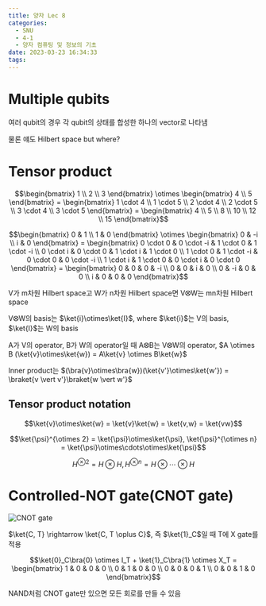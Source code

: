 ```yaml
---
title: 양자 Lec 8
categories:
  - SNU
  - 4-1
  - 양자 컴퓨팅 및 정보의 기초
date: 2023-03-23 16:34:33
tags:
---
```


# Multiple qubits

여러 qubit의 경우 각 qubit의 상태를 합성한 하나의 vector로 나타냄

물론 얘도 Hilbert space but where?

# Tensor product

$$\begin{bmatrix} 1 \\ 2 \\ 3 \end{bmatrix} \otimes \begin{bmatrix} 4 \\ 5 \end{bmatrix} = \begin{bmatrix} 1 \cdot 4 \\ 1 \cdot 5 \\ 2 \cdot 4 \\ 2 \cdot 5 \\ 3 \cdot 4 \\ 3 \cdot 5 \end{bmatrix} = \begin{bmatrix} 4 \\ 5 \\ 8 \\ 10 \\ 12 \\ 15 \end{bmatrix}$$

$$\begin{bmatrix}
  0 & 1 \\
  1 & 0
\end{bmatrix} \otimes \begin{bmatrix}
  0 & -i \\
  i & 0
\end{bmatrix} = \begin{bmatrix}
  0 \cdot 0 & 0 \cdot -i & 1 \cdot 0 & 1 \cdot -i \\
  0 \cdot i & 0 \cdot 0 & 1 \cdot i & 1 \cdot 0 \\
  1 \cdot 0 & 1 \cdot -i & 0 \cdot 0 & 0 \cdot -i \\
  1 \cdot i & 1 \cdot 0 & 0 \cdot i & 0 \cdot 0
\end{bmatrix} = \begin{bmatrix}
  0 & 0 & 0 & -i \\
  0 & 0 & i & 0 \\
  0 & -i & 0 & 0 \\
  i & 0 & 0 & 0
\end{bmatrix}$$

V가 m차원 Hilbert space고 W가 n차원 Hilbert space면 V⭙W는 mn차원 Hilbert space

V⭙W의 basis는 $\ket{i}\otimes\ket{I}$, where $\ket{i}$는 V의 basis, $\ket{I}$는 W의 basis

A가 V의 operator, B가 W의 operator일 때 A⭙B는 V⭙W의 operator, $A \otimes B (\ket{v}\otimes\ket{w}) = A\ket{v} \otimes B\ket{w}$

Inner product는 $(\bra{v}\otimes\bra{w})(\ket{v'}\otimes\ket{w'}) = \braket{v \vert v'}\braket{w \vert w'}$

## Tensor product notation

$$\ket{v}\otimes\ket{w} = \ket{v}\ket{w} = \ket{v,w} = \ket{vw}$$

$$\ket{\psi}^{\otimes 2} = \ket{\psi}\otimes\ket{\psi}, \ket{\psi}^{\otimes n} = \ket{\psi}\otimes\cdots\otimes\ket{\psi}$$

$$H^{\otimes 2} = H \otimes H, H^{\otimes n} = H \otimes \cdots \otimes H$$

# Controlled-NOT gate(CNOT gate)

![CNOT gate](cnot_gate.png)

$\ket{C, T} \rightarrow \ket{C, T \oplus C}$, 즉 $\ket{1}_C$일 때 T에 X gate를 적용

$$\ket{0}_C\bra{0} \otimes I_T + \ket{1}_C\bra{1} \otimes X_T = \begin{bmatrix}
  1 & 0 & 0 & 0 \\
  0 & 1 & 0 & 0 \\
  0 & 0 & 0 & 1 \\
  0 & 0 & 1 & 0
\end{bmatrix}$$

NAND처럼 CNOT gate만 있으면 모든 회로를 만들 수 있음
